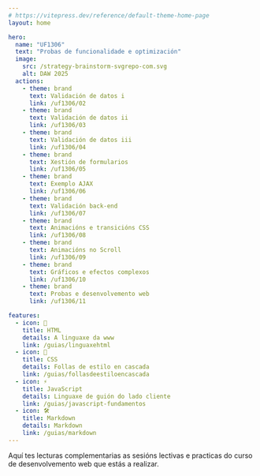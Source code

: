 ```yaml
---
# https://vitepress.dev/reference/default-theme-home-page
layout: home

hero:
  name: "UF1306"
  text: "Probas de funcionalidade e optimización"
  image:
    src: /strategy-brainstorm-svgrepo-com.svg
    alt: DAW 2025
  actions:
    - theme: brand
      text: Validación de datos i
      link: /uf1306/02
    - theme: brand
      text: Validación de datos ii
      link: /uf1306/03
    - theme: brand
      text: Validación de datos iii
      link: /uf1306/04
    - theme: brand
      text: Xestión de formularios
      link: /uf1306/05
    - theme: brand
      text: Exemplo AJAX
      link: /uf1306/06
    - theme: brand
      text: Validación back-end
      link: /uf1306/07
    - theme: brand
      text: Animacións e transicións CSS
      link: /uf1306/08
    - theme: brand
      text: Animacións no Scroll
      link: /uf1306/09
    - theme: brand
      text: Gráficos e efectos complexos
      link: /uf1306/10
    - theme: brand
      text: Probas e desenvolvemento web
      link: /uf1306/11

features:
  - icon: 📐
    title: HTML
    details: A linguaxe da www
    link: /guias/linguaxehtml
  - icon: 🎨
    title: CSS
    details: Follas de estilo en cascada
    link: /guias/follasdeestiloencascada
  - icon: ⚡
    title: JavaScript
    details: Linguaxe de guión do lado cliente
    link: /guias/javascript-fundamentos
  - icon: 🛠️
    title: Markdown
    details: Markdown
    link: /guias/markdown
---
```


Aquí tes lecturas complementarias as sesións lectivas e practicas do curso de desenvolvemento web que estás a realizar. 